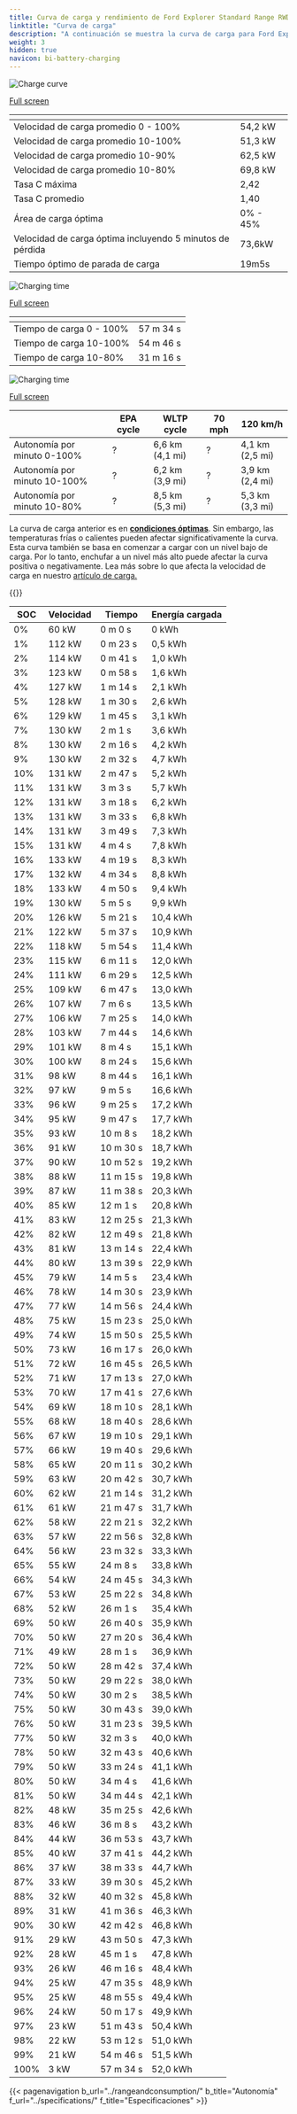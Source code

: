 ```yaml
---
title: Curva de carga y rendimiento de Ford Explorer Standard Range RWD
linktitle: "Curva de carga"
description: "A continuación se muestra la curva de carga para Ford Explorer Standard Range RWD, que ilustra la velocidad de carga en varios niveles de batería. Además, los gráficos de rango y tiempo proporcionan detalles completos sobre el rendimiento de carga."
weight: 3
hidden: true
navicon: bi-battery-charging
---
```

<!-- markdownlint-disable MD033 -->
<!-- markdownlint-disable MD010 -->
<img src="/images/models/ford/explorer/explorer_standard_range_rwd/chargingcurve.svg" alt="Charge curve" class="img-fluid">

[Full screen](/images/models/ford/explorer/explorer_standard_range_rwd/chargingcurve.svg)


<div class="table-responsive">
<table class="table table-striped border">
	<thead>
		<tr>
			<th>
			</th>
			<th>
			</th>
		</tr>
	</thead>
	<tbody>
		<tr>
			<td>
				Velocidad de carga promedio 0 - 100%
			</td>
			<td>
				54,2 kW
			</td>
		</tr>
		<tr>
			<td>
				Velocidad de carga promedio 10-100%
			</td>
			<td>
				51,3 kW
			</td>
		</tr>
		<tr>
			<td>
				Velocidad de carga promedio 10-90%
			</td>
			<td>
				62,5 kW
			</td>
		</tr>
		<tr>
			<td>
				Velocidad de carga promedio 10-80%
			</td>
			<td>
				69,8 kW
			</td>
		</tr>
		<tr>
			<td>
				Tasa C máxima
			</td>
			<td>
				2,42
			</td>
		</tr>
		<tr>
			<td>
				Tasa C promedio
			</td>
			<td>
				1,40
			</td>
		</tr>
		<tr>
			<td>
				Área de carga óptima
			</td>
			<td>
				0% - 45%
			</td>
		</tr>
		<tr>
			<td>
				Velocidad de carga óptima incluyendo 5 minutos de pérdida
			</td>
			<td>
				73,6kW
			</td>
		</tr>
		<tr>
			<td>
				Tiempo óptimo de parada de carga
			</td>
			<td>
				19m5s
			</td>
		</tr>
	</tbody>
</table>
</div>
<img src="/images/models/ford/explorer/explorer_standard_range_rwd/chargingtime.svg" alt="Charging time" class="img-fluid">

[Full screen](/images/models/ford/explorer/explorer_standard_range_rwd/chargingtime.svg)
<div class="table-responsive">
<table class="table table-striped border">
	<thead>
		<tr>
			<th>
			</th>
			<th>
			</th>
		</tr>
	</thead>
	<tbody>
		<tr>
			<td>
				Tiempo de carga 0 - 100%
			</td>
			<td>
				 57 m 34 s
			</td>
		</tr>
		<tr>
			<td>
				Tiempo de carga 10-100%
			</td>
			<td>
				 54 m 46 s
			</td>
		</tr>
		<tr>
			<td>
				Tiempo de carga 10-80%
			</td>
			<td>
				 31 m 16 s
			</td>
		</tr>
	</tbody>
</table>
</div>
<img src="/images/models/ford/explorer/explorer_standard_range_rwd/chargerangespeed.svg" alt="Charging time" class="img-fluid">

[Full screen](/images/models/ford/explorer/explorer_standard_range_rwd/chargerangespeed.svg)
<div class="table-responsive">
<table class="table table-striped border">
	<thead>
		<tr>
			<th>
			</th>
			<th>
				EPA cycle
			</th>
			<th>
				WLTP cycle
			</th>
			<th>
				70 mph
			</th>
			<th>
				120 km/h
			</th>
		</tr>
	</thead>
	<tbody>
		<tr>
			<td>
				Autonomía por minuto 0-100%
			</td>
			<td>
				?
			</td>
			<td>
				6,6 km (4,1 mi)
			</td>
			<td>
				?
			</td>
			<td>
				4,1 km (2,5 mi)
			</td>
		</tr>
		<tr>
			<td>
				Autonomía por minuto 10-100%
			</td>
			<td>
				?
			</td>
			<td>
				6,2 km (3,9 mi)
			</td>
			<td>
				?
			</td>
			<td>
				3,9 km (2,4 mi)
			</td>
		</tr>
		<tr>
			<td>
				Autonomía por minuto 10-80%
			</td>
			<td>
				?
			</td>
			<td>
				8,5 km (5,3 mi)
			</td>
			<td>
				?
			</td>
			<td>
				5,3 km (3,3 mi)
			</td>
		</tr>
	</tbody>
</table>
</div>


La curva de carga anterior es en **[condiciones óptimas](../../../../../technology/battery/charging/#temperature)**. Sin embargo, las temperaturas frías o calientes pueden afectar significativamente la curva. Esta curva también se basa en comenzar a cargar con un nivel bajo de carga. Por lo tanto, enchufar a un nivel más alto puede afectar la curva positiva o negativamente. Lea más sobre lo que afecta la velocidad de carga en nuestro [artículo de carga.](../../../../../technology/battery/charging/)


{{<evkxdisplayaddarticle />}}
<div class="table-responsive">
<table class="table table-striped border">
	<thead>
		<tr>
			<th>
				SOC
			</th>
			<th>
				Velocidad
			</th>
			<th>
				Tiempo
			</th>
			<th>
				Energía cargada
			</th>
		</tr>
	</thead>
	<tbody>
		<tr>
			<td>
				0%
			</td>
			<td>
				60 kW
			</td>
			<td>
				 0 m 0 s
			</td>
			<td>
				0 kWh
			</td>
		</tr>
		<tr>
			<td>
				1%
			</td>
			<td>
				112 kW
			</td>
			<td>
				 0 m 23 s
			</td>
			<td>
				0,5 kWh
			</td>
		</tr>
		<tr>
			<td>
				2%
			</td>
			<td>
				114 kW
			</td>
			<td>
				 0 m 41 s
			</td>
			<td>
				1,0 kWh
			</td>
		</tr>
		<tr>
			<td>
				3%
			</td>
			<td>
				123 kW
			</td>
			<td>
				 0 m 58 s
			</td>
			<td>
				1,6 kWh
			</td>
		</tr>
		<tr>
			<td>
				4%
			</td>
			<td>
				127 kW
			</td>
			<td>
				 1 m 14 s
			</td>
			<td>
				2,1 kWh
			</td>
		</tr>
		<tr>
			<td>
				5%
			</td>
			<td>
				128 kW
			</td>
			<td>
				 1 m 30 s
			</td>
			<td>
				2,6 kWh
			</td>
		</tr>
		<tr>
			<td>
				6%
			</td>
			<td>
				129 kW
			</td>
			<td>
				 1 m 45 s
			</td>
			<td>
				3,1 kWh
			</td>
		</tr>
		<tr>
			<td>
				7%
			</td>
			<td>
				130 kW
			</td>
			<td>
				 2 m 1 s
			</td>
			<td>
				3,6 kWh
			</td>
		</tr>
		<tr>
			<td>
				8%
			</td>
			<td>
				130 kW
			</td>
			<td>
				 2 m 16 s
			</td>
			<td>
				4,2 kWh
			</td>
		</tr>
		<tr>
			<td>
				9%
			</td>
			<td>
				130 kW
			</td>
			<td>
				 2 m 32 s
			</td>
			<td>
				4,7 kWh
			</td>
		</tr>
		<tr>
			<td>
				10%
			</td>
			<td>
				131 kW
			</td>
			<td>
				 2 m 47 s
			</td>
			<td>
				5,2 kWh
			</td>
		</tr>
		<tr>
			<td>
				11%
			</td>
			<td>
				131 kW
			</td>
			<td>
				 3 m 3 s
			</td>
			<td>
				5,7 kWh
			</td>
		</tr>
		<tr>
			<td>
				12%
			</td>
			<td>
				131 kW
			</td>
			<td>
				 3 m 18 s
			</td>
			<td>
				6,2 kWh
			</td>
		</tr>
		<tr>
			<td>
				13%
			</td>
			<td>
				131 kW
			</td>
			<td>
				 3 m 33 s
			</td>
			<td>
				6,8 kWh
			</td>
		</tr>
		<tr>
			<td>
				14%
			</td>
			<td>
				131 kW
			</td>
			<td>
				 3 m 49 s
			</td>
			<td>
				7,3 kWh
			</td>
		</tr>
		<tr>
			<td>
				15%
			</td>
			<td>
				131 kW
			</td>
			<td>
				 4 m 4 s
			</td>
			<td>
				7,8 kWh
			</td>
		</tr>
		<tr>
			<td>
				16%
			</td>
			<td>
				133 kW
			</td>
			<td>
				 4 m 19 s
			</td>
			<td>
				8,3 kWh
			</td>
		</tr>
		<tr>
			<td>
				17%
			</td>
			<td>
				132 kW
			</td>
			<td>
				 4 m 34 s
			</td>
			<td>
				8,8 kWh
			</td>
		</tr>
		<tr>
			<td>
				18%
			</td>
			<td>
				133 kW
			</td>
			<td>
				 4 m 50 s
			</td>
			<td>
				9,4 kWh
			</td>
		</tr>
		<tr>
			<td>
				19%
			</td>
			<td>
				130 kW
			</td>
			<td>
				 5 m 5 s
			</td>
			<td>
				9,9 kWh
			</td>
		</tr>
		<tr>
			<td>
				20%
			</td>
			<td>
				126 kW
			</td>
			<td>
				 5 m 21 s
			</td>
			<td>
				10,4 kWh
			</td>
		</tr>
		<tr>
			<td>
				21%
			</td>
			<td>
				122 kW
			</td>
			<td>
				 5 m 37 s
			</td>
			<td>
				10,9 kWh
			</td>
		</tr>
		<tr>
			<td>
				22%
			</td>
			<td>
				118 kW
			</td>
			<td>
				 5 m 54 s
			</td>
			<td>
				11,4 kWh
			</td>
		</tr>
		<tr>
			<td>
				23%
			</td>
			<td>
				115 kW
			</td>
			<td>
				 6 m 11 s
			</td>
			<td>
				12,0 kWh
			</td>
		</tr>
		<tr>
			<td>
				24%
			</td>
			<td>
				111 kW
			</td>
			<td>
				 6 m 29 s
			</td>
			<td>
				12,5 kWh
			</td>
		</tr>
		<tr>
			<td>
				25%
			</td>
			<td>
				109 kW
			</td>
			<td>
				 6 m 47 s
			</td>
			<td>
				13,0 kWh
			</td>
		</tr>
		<tr>
			<td>
				26%
			</td>
			<td>
				107 kW
			</td>
			<td>
				 7 m 6 s
			</td>
			<td>
				13,5 kWh
			</td>
		</tr>
		<tr>
			<td>
				27%
			</td>
			<td>
				106 kW
			</td>
			<td>
				 7 m 25 s
			</td>
			<td>
				14,0 kWh
			</td>
		</tr>
		<tr>
			<td>
				28%
			</td>
			<td>
				103 kW
			</td>
			<td>
				 7 m 44 s
			</td>
			<td>
				14,6 kWh
			</td>
		</tr>
		<tr>
			<td>
				29%
			</td>
			<td>
				101 kW
			</td>
			<td>
				 8 m 4 s
			</td>
			<td>
				15,1 kWh
			</td>
		</tr>
		<tr>
			<td>
				30%
			</td>
			<td>
				100 kW
			</td>
			<td>
				 8 m 24 s
			</td>
			<td>
				15,6 kWh
			</td>
		</tr>
		<tr>
			<td>
				31%
			</td>
			<td>
				98 kW
			</td>
			<td>
				 8 m 44 s
			</td>
			<td>
				16,1 kWh
			</td>
		</tr>
		<tr>
			<td>
				32%
			</td>
			<td>
				97 kW
			</td>
			<td>
				 9 m 5 s
			</td>
			<td>
				16,6 kWh
			</td>
		</tr>
		<tr>
			<td>
				33%
			</td>
			<td>
				96 kW
			</td>
			<td>
				 9 m 25 s
			</td>
			<td>
				17,2 kWh
			</td>
		</tr>
		<tr>
			<td>
				34%
			</td>
			<td>
				95 kW
			</td>
			<td>
				 9 m 47 s
			</td>
			<td>
				17,7 kWh
			</td>
		</tr>
		<tr>
			<td>
				35%
			</td>
			<td>
				93 kW
			</td>
			<td>
				 10 m 8 s
			</td>
			<td>
				18,2 kWh
			</td>
		</tr>
		<tr>
			<td>
				36%
			</td>
			<td>
				91 kW
			</td>
			<td>
				 10 m 30 s
			</td>
			<td>
				18,7 kWh
			</td>
		</tr>
		<tr>
			<td>
				37%
			</td>
			<td>
				90 kW
			</td>
			<td>
				 10 m 52 s
			</td>
			<td>
				19,2 kWh
			</td>
		</tr>
		<tr>
			<td>
				38%
			</td>
			<td>
				88 kW
			</td>
			<td>
				 11 m 15 s
			</td>
			<td>
				19,8 kWh
			</td>
		</tr>
		<tr>
			<td>
				39%
			</td>
			<td>
				87 kW
			</td>
			<td>
				 11 m 38 s
			</td>
			<td>
				20,3 kWh
			</td>
		</tr>
		<tr>
			<td>
				40%
			</td>
			<td>
				85 kW
			</td>
			<td>
				 12 m 1 s
			</td>
			<td>
				20,8 kWh
			</td>
		</tr>
		<tr>
			<td>
				41%
			</td>
			<td>
				83 kW
			</td>
			<td>
				 12 m 25 s
			</td>
			<td>
				21,3 kWh
			</td>
		</tr>
		<tr>
			<td>
				42%
			</td>
			<td>
				82 kW
			</td>
			<td>
				 12 m 49 s
			</td>
			<td>
				21,8 kWh
			</td>
		</tr>
		<tr>
			<td>
				43%
			</td>
			<td>
				81 kW
			</td>
			<td>
				 13 m 14 s
			</td>
			<td>
				22,4 kWh
			</td>
		</tr>
		<tr>
			<td>
				44%
			</td>
			<td>
				80 kW
			</td>
			<td>
				 13 m 39 s
			</td>
			<td>
				22,9 kWh
			</td>
		</tr>
		<tr>
			<td>
				45%
			</td>
			<td>
				79 kW
			</td>
			<td>
				 14 m 5 s
			</td>
			<td>
				23,4 kWh
			</td>
		</tr>
		<tr>
			<td>
				46%
			</td>
			<td>
				78 kW
			</td>
			<td>
				 14 m 30 s
			</td>
			<td>
				23,9 kWh
			</td>
		</tr>
		<tr>
			<td>
				47%
			</td>
			<td>
				77 kW
			</td>
			<td>
				 14 m 56 s
			</td>
			<td>
				24,4 kWh
			</td>
		</tr>
		<tr>
			<td>
				48%
			</td>
			<td>
				75 kW
			</td>
			<td>
				 15 m 23 s
			</td>
			<td>
				25,0 kWh
			</td>
		</tr>
		<tr>
			<td>
				49%
			</td>
			<td>
				74 kW
			</td>
			<td>
				 15 m 50 s
			</td>
			<td>
				25,5 kWh
			</td>
		</tr>
		<tr>
			<td>
				50%
			</td>
			<td>
				73 kW
			</td>
			<td>
				 16 m 17 s
			</td>
			<td>
				26,0 kWh
			</td>
		</tr>
		<tr>
			<td>
				51%
			</td>
			<td>
				72 kW
			</td>
			<td>
				 16 m 45 s
			</td>
			<td>
				26,5 kWh
			</td>
		</tr>
		<tr>
			<td>
				52%
			</td>
			<td>
				71 kW
			</td>
			<td>
				 17 m 13 s
			</td>
			<td>
				27,0 kWh
			</td>
		</tr>
		<tr>
			<td>
				53%
			</td>
			<td>
				70 kW
			</td>
			<td>
				 17 m 41 s
			</td>
			<td>
				27,6 kWh
			</td>
		</tr>
		<tr>
			<td>
				54%
			</td>
			<td>
				69 kW
			</td>
			<td>
				 18 m 10 s
			</td>
			<td>
				28,1 kWh
			</td>
		</tr>
		<tr>
			<td>
				55%
			</td>
			<td>
				68 kW
			</td>
			<td>
				 18 m 40 s
			</td>
			<td>
				28,6 kWh
			</td>
		</tr>
		<tr>
			<td>
				56%
			</td>
			<td>
				67 kW
			</td>
			<td>
				 19 m 10 s
			</td>
			<td>
				29,1 kWh
			</td>
		</tr>
		<tr>
			<td>
				57%
			</td>
			<td>
				66 kW
			</td>
			<td>
				 19 m 40 s
			</td>
			<td>
				29,6 kWh
			</td>
		</tr>
		<tr>
			<td>
				58%
			</td>
			<td>
				65 kW
			</td>
			<td>
				 20 m 11 s
			</td>
			<td>
				30,2 kWh
			</td>
		</tr>
		<tr>
			<td>
				59%
			</td>
			<td>
				63 kW
			</td>
			<td>
				 20 m 42 s
			</td>
			<td>
				30,7 kWh
			</td>
		</tr>
		<tr>
			<td>
				60%
			</td>
			<td>
				62 kW
			</td>
			<td>
				 21 m 14 s
			</td>
			<td>
				31,2 kWh
			</td>
		</tr>
		<tr>
			<td>
				61%
			</td>
			<td>
				61 kW
			</td>
			<td>
				 21 m 47 s
			</td>
			<td>
				31,7 kWh
			</td>
		</tr>
		<tr>
			<td>
				62%
			</td>
			<td>
				58 kW
			</td>
			<td>
				 22 m 21 s
			</td>
			<td>
				32,2 kWh
			</td>
		</tr>
		<tr>
			<td>
				63%
			</td>
			<td>
				57 kW
			</td>
			<td>
				 22 m 56 s
			</td>
			<td>
				32,8 kWh
			</td>
		</tr>
		<tr>
			<td>
				64%
			</td>
			<td>
				56 kW
			</td>
			<td>
				 23 m 32 s
			</td>
			<td>
				33,3 kWh
			</td>
		</tr>
		<tr>
			<td>
				65%
			</td>
			<td>
				55 kW
			</td>
			<td>
				 24 m 8 s
			</td>
			<td>
				33,8 kWh
			</td>
		</tr>
		<tr>
			<td>
				66%
			</td>
			<td>
				54 kW
			</td>
			<td>
				 24 m 45 s
			</td>
			<td>
				34,3 kWh
			</td>
		</tr>
		<tr>
			<td>
				67%
			</td>
			<td>
				53 kW
			</td>
			<td>
				 25 m 22 s
			</td>
			<td>
				34,8 kWh
			</td>
		</tr>
		<tr>
			<td>
				68%
			</td>
			<td>
				52 kW
			</td>
			<td>
				 26 m 1 s
			</td>
			<td>
				35,4 kWh
			</td>
		</tr>
		<tr>
			<td>
				69%
			</td>
			<td>
				50 kW
			</td>
			<td>
				 26 m 40 s
			</td>
			<td>
				35,9 kWh
			</td>
		</tr>
		<tr>
			<td>
				70%
			</td>
			<td>
				50 kW
			</td>
			<td>
				 27 m 20 s
			</td>
			<td>
				36,4 kWh
			</td>
		</tr>
		<tr>
			<td>
				71%
			</td>
			<td>
				49 kW
			</td>
			<td>
				 28 m 1 s
			</td>
			<td>
				36,9 kWh
			</td>
		</tr>
		<tr>
			<td>
				72%
			</td>
			<td>
				50 kW
			</td>
			<td>
				 28 m 42 s
			</td>
			<td>
				37,4 kWh
			</td>
		</tr>
		<tr>
			<td>
				73%
			</td>
			<td>
				50 kW
			</td>
			<td>
				 29 m 22 s
			</td>
			<td>
				38,0 kWh
			</td>
		</tr>
		<tr>
			<td>
				74%
			</td>
			<td>
				50 kW
			</td>
			<td>
				 30 m 2 s
			</td>
			<td>
				38,5 kWh
			</td>
		</tr>
		<tr>
			<td>
				75%
			</td>
			<td>
				50 kW
			</td>
			<td>
				 30 m 43 s
			</td>
			<td>
				39,0 kWh
			</td>
		</tr>
		<tr>
			<td>
				76%
			</td>
			<td>
				50 kW
			</td>
			<td>
				 31 m 23 s
			</td>
			<td>
				39,5 kWh
			</td>
		</tr>
		<tr>
			<td>
				77%
			</td>
			<td>
				50 kW
			</td>
			<td>
				 32 m 3 s
			</td>
			<td>
				40,0 kWh
			</td>
		</tr>
		<tr>
			<td>
				78%
			</td>
			<td>
				50 kW
			</td>
			<td>
				 32 m 43 s
			</td>
			<td>
				40,6 kWh
			</td>
		</tr>
		<tr>
			<td>
				79%
			</td>
			<td>
				50 kW
			</td>
			<td>
				 33 m 24 s
			</td>
			<td>
				41,1 kWh
			</td>
		</tr>
		<tr>
			<td>
				80%
			</td>
			<td>
				50 kW
			</td>
			<td>
				 34 m 4 s
			</td>
			<td>
				41,6 kWh
			</td>
		</tr>
		<tr>
			<td>
				81%
			</td>
			<td>
				50 kW
			</td>
			<td>
				 34 m 44 s
			</td>
			<td>
				42,1 kWh
			</td>
		</tr>
		<tr>
			<td>
				82%
			</td>
			<td>
				48 kW
			</td>
			<td>
				 35 m 25 s
			</td>
			<td>
				42,6 kWh
			</td>
		</tr>
		<tr>
			<td>
				83%
			</td>
			<td>
				46 kW
			</td>
			<td>
				 36 m 8 s
			</td>
			<td>
				43,2 kWh
			</td>
		</tr>
		<tr>
			<td>
				84%
			</td>
			<td>
				44 kW
			</td>
			<td>
				 36 m 53 s
			</td>
			<td>
				43,7 kWh
			</td>
		</tr>
		<tr>
			<td>
				85%
			</td>
			<td>
				40 kW
			</td>
			<td>
				 37 m 41 s
			</td>
			<td>
				44,2 kWh
			</td>
		</tr>
		<tr>
			<td>
				86%
			</td>
			<td>
				37 kW
			</td>
			<td>
				 38 m 33 s
			</td>
			<td>
				44,7 kWh
			</td>
		</tr>
		<tr>
			<td>
				87%
			</td>
			<td>
				33 kW
			</td>
			<td>
				 39 m 30 s
			</td>
			<td>
				45,2 kWh
			</td>
		</tr>
		<tr>
			<td>
				88%
			</td>
			<td>
				32 kW
			</td>
			<td>
				 40 m 32 s
			</td>
			<td>
				45,8 kWh
			</td>
		</tr>
		<tr>
			<td>
				89%
			</td>
			<td>
				31 kW
			</td>
			<td>
				 41 m 36 s
			</td>
			<td>
				46,3 kWh
			</td>
		</tr>
		<tr>
			<td>
				90%
			</td>
			<td>
				30 kW
			</td>
			<td>
				 42 m 42 s
			</td>
			<td>
				46,8 kWh
			</td>
		</tr>
		<tr>
			<td>
				91%
			</td>
			<td>
				29 kW
			</td>
			<td>
				 43 m 50 s
			</td>
			<td>
				47,3 kWh
			</td>
		</tr>
		<tr>
			<td>
				92%
			</td>
			<td>
				28 kW
			</td>
			<td>
				 45 m 1 s
			</td>
			<td>
				47,8 kWh
			</td>
		</tr>
		<tr>
			<td>
				93%
			</td>
			<td>
				26 kW
			</td>
			<td>
				 46 m 16 s
			</td>
			<td>
				48,4 kWh
			</td>
		</tr>
		<tr>
			<td>
				94%
			</td>
			<td>
				25 kW
			</td>
			<td>
				 47 m 35 s
			</td>
			<td>
				48,9 kWh
			</td>
		</tr>
		<tr>
			<td>
				95%
			</td>
			<td>
				25 kW
			</td>
			<td>
				 48 m 55 s
			</td>
			<td>
				49,4 kWh
			</td>
		</tr>
		<tr>
			<td>
				96%
			</td>
			<td>
				24 kW
			</td>
			<td>
				 50 m 17 s
			</td>
			<td>
				49,9 kWh
			</td>
		</tr>
		<tr>
			<td>
				97%
			</td>
			<td>
				23 kW
			</td>
			<td>
				 51 m 43 s
			</td>
			<td>
				50,4 kWh
			</td>
		</tr>
		<tr>
			<td>
				98%
			</td>
			<td>
				22 kW
			</td>
			<td>
				 53 m 12 s
			</td>
			<td>
				51,0 kWh
			</td>
		</tr>
		<tr>
			<td>
				99%
			</td>
			<td>
				21 kW
			</td>
			<td>
				 54 m 46 s
			</td>
			<td>
				51,5 kWh
			</td>
		</tr>
		<tr>
			<td>
				100%
			</td>
			<td>
				3 kW
			</td>
			<td>
				 57 m 34 s
			</td>
			<td>
				52,0 kWh
			</td>
		</tr>
	</tbody>
</table>
</div>


{{< pagenavigation b_url="../rangeandconsumption/" b_title="Autonomía" f_url="../specifications/" f_title="Especificaciones" >}}
